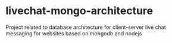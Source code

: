 # livechat-mongo-architecture
Project related to database architecture for client-server live chat messaging for websites based on mongodb and nodejs
